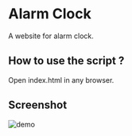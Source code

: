 # Alarm Clock

A website for alarm clock.

## How to use the script ?

Open index.html in any browser. 

## Screenshot
![demo](https://user-images.githubusercontent.com/56690856/99620214-18af7d80-2a4b-11eb-8f07-dfbf52b9df48.png)
